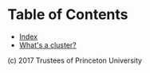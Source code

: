 # Table of Contents

* [Index](#)
* [What's a cluster?](/cluster/)




(c) 2017 Trustees of Princeton University
